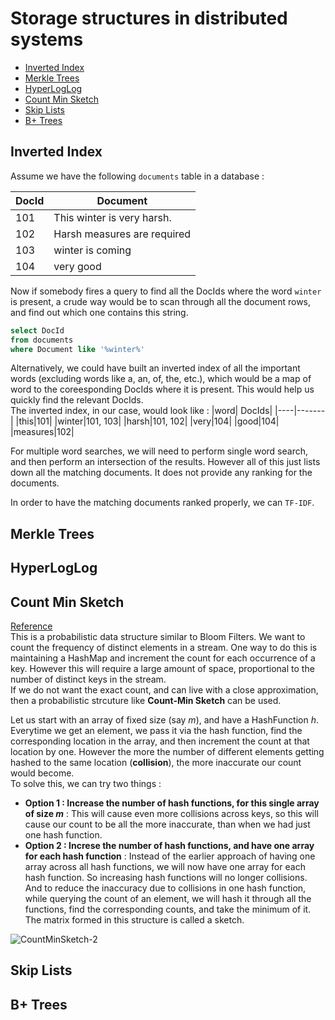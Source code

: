 # Storage structures in distributed systems
* [Inverted Index](#inverted-index)
* [Merkle Trees](#merkle-trees)
* [HyperLogLog](#hyperloglog)
* [Count Min Sketch](#count-min-sketch)
* [Skip Lists](#skip-lists)
* [B+ Trees](#b+-trees)

## Inverted Index
Assume we have the following ``documents`` table in a database :

|DocId|Document|
|-----|--------|
|101| This winter is very harsh.|
|102| Harsh measures are required|
|103| winter is coming|
|104| very good|

Now if somebody fires a query to find all the DocIds where the word ``winter`` is present, a crude way would be to scan through all the document rows, and find out which one contains this string.
```sql
select DocId
from documents
where Document like '%winter%'
```

Alternatively, we could have built an inverted index of all the important words (excluding words like a, an, of, the, etc.), which would be a map of word to the coreesponding DocIds where it is present. This would help us quickly find the relevant DocIds.   
The inverted index, in our case, would look like : 
|word| DocIds|
|----|-------|
|this|101|
|winter|101, 103|
|harsh|101, 102|
|very|104|
|good|104|
|measures|102|

For multiple word searches, we will need to perform single word search, and then perform an intersection of the results. However all of this just lists down all the matching documents. It does not provide any ranking for the documents.

In order to have the matching documents ranked properly, we can ``TF-IDF``.   

## Merkle Trees

## HyperLogLog

## Count Min Sketch
[Reference](https://florian.github.io/count-min-sketch/)   
This is a probabilistic data structure similar to Bloom Filters. We want to count the frequency of distinct elements in a stream.
One way to do this is maintaining a HashMap and increment the count for each occurrence of a key. However this will require a large amount of space, proportional
to the number of distinct keys in the stream.   
If we do not want the exact count, and can live with a close approximation, then a probabilistic strcuture like **Count-Min Sketch** can be used.

Let us start with an array of fixed size (say *m*), and have a HashFunction *h*. Everytime we get an element, we pass it via the hash function, find the corresponding location in the array, and then increment the count at that location by one. However the more the number of different elements getting hashed to the same location (**collision**), the more inaccurate our count would become.   
To solve this, we can try two things :
* **Option 1 : Increase the number of hash functions, for this single array of size *m*** : This will cause even more collisions across keys, so this will cause our count to be all the more inaccurate, than when we had just one hash function.
* **Option 2 : Increse the number of hash functions, and have one array for each hash function** : Instead of the earlier approach of having one array across all hash functions, we will now have one array for each hash function. So increasing hash functions will no longer collisions. And to reduce the inaccuracy due to collisions in one hash function, while querying the count of an element, we will hash it through all the functions, find the corresponding counts, and take the minimum of it. The matrix formed in this structure is called a sketch.

![CountMinSketch-2](https://user-images.githubusercontent.com/13499858/148096179-55195579-e3d5-4663-81c4-9ee68289c4da.png)


## Skip Lists

## B+ Trees
